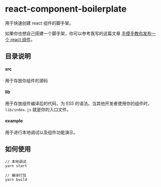 # react-component-boilerplate

用于快速创建 react 组件的脚手架。

如果你也想自己搭建一个脚手架，你可以参考我写的这篇文章 [手摸手教你发布一个 react 组件](https://yingkaixiang.gitbook.io/frontend-wiki/web/javascript/react/how-to-create-a-react-component)。

## 目录说明

#### src

用于存放你组件的源码

#### lib

用于存放组件编译后的代码，为 ES5 的语法。当其他开发者使用你的组件时，`lib/index.js` 就是你的入口文件。

#### example

用于进行本地调试以及组件功能演示。

## 如何使用

```
// 本地调试
yarn start

// 编译打包
yarn build
```
